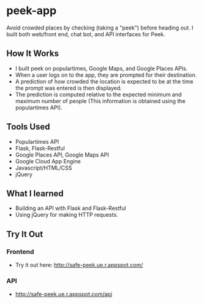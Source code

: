 # peek-app
Avoid crowded places by checking (taking a "peek") before heading out. I built both web/front end, chat bot, and API interfaces for Peek.

## How It Works
- I built peek on populartimes, Google Maps, and Google Places APIs.
- When a user logs on to the app, they are prompted for their destination. 
- A prediction of how crowded the location is expected to be at the time the prompt was entered is then displayed.
- The prediction is computed relative to the expected minimum and maximum number of people (This information is obtained using the populartimes API).

## Tools Used
- Populartimes API
- Flask, Flask-Restful
- Google Places API, Google Maps API
- Google Cloud App Engine
- Javascript/HTML/CSS
- jQuery

## What I learned
- Building an API with Flask and Flask-Restful
- Using jQuery for making HTTP requests.

## Try It Out
### Frontend
- Try it out here: http://safe-peek.ue.r.appspot.com/

### API
- http://safe-peek.ue.r.appspot.com/api
